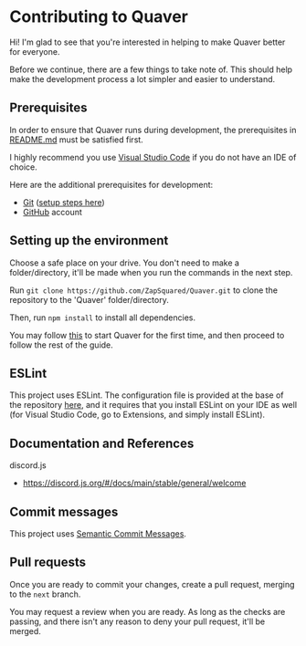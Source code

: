 # Contributing to Quaver
Hi! I'm glad to see that you're interested in helping to make Quaver better for everyone.

Before we continue, there are a few things to take note of. This should help make the development process a lot simpler and easier to understand.

## Prerequisites
In order to ensure that Quaver runs during development, the prerequisites in [README.md](README.md#prerequisites) must be satisfied first.

I highly recommend you use [Visual Studio Code](https://code.visualstudio.com/) if you do not have an IDE of choice.

Here are the additional prerequisites for development:
- [Git](https://git-scm.com/) ([setup steps here](https://docs.github.com/en/get-started/quickstart/set-up-git))
- [GitHub](https://github.com) account

## Setting up the environment
Choose a safe place on your drive. You don't need to make a folder/directory, it'll be made when you run the commands in the next step.

Run `git clone https://github.com/ZapSquared/Quaver.git` to clone the repository to the 'Quaver' folder/directory.

Then, run `npm install` to install all dependencies.

You may follow [this](README.md#starting-quaver-for-the-first-time) to start Quaver for the first time, and then proceed to follow the rest of the guide.

## ESLint
This project uses ESLint. The configuration file is provided at the base of the repository [here](.eslintrc.json), and it requires that you install ESLint on your IDE as well (for Visual Studio Code, go to Extensions, and simply install ESLint).

## Documentation and References
discord.js
- https://discord.js.org/#/docs/main/stable/general/welcome

## Commit messages
This project uses [Semantic Commit Messages](https://gist.github.com/joshbuchea/6f47e86d2510bce28f8e7f42ae84c716).

## Pull requests
Once you are ready to commit your changes, create a pull request, merging to the `next` branch.

You may request a review when you are ready. As long as the checks are passing, and there isn't any reason to deny your pull request, it'll be merged.